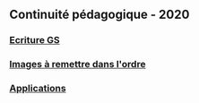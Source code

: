 ## Continuité pédagogique - 2020


### [Ecriture GS](ecriture_gs.md)

### [Images à remettre dans l'ordre](images_ordre.md)

### [Applications](applications.md)

